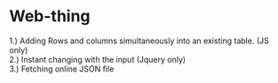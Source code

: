 # Web-thing

1.) Adding Rows and columns simultaneously into an existing table. (JS only)  <br>
2.) Instant changing with the input (Jquery only) <br>
3.) Fetching online JSON file 

